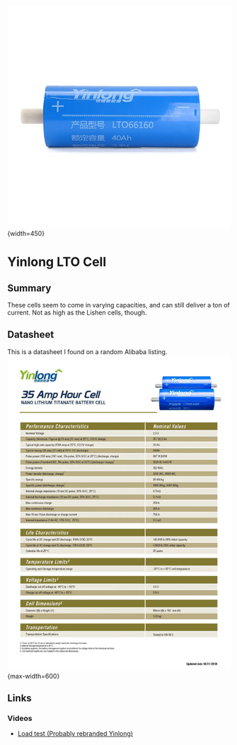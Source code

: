 ![Yinlong cell](./YinlongLTO.webp){width=450}

# Yinlong LTO Cell

## Summary
These cells seem to come in varying capacities, and can still deliver a ton of current. Not as high as the Lishen cells, though.

## Datasheet
This is a datasheet I found on a random Alibaba listing.
![Yinlong Datasheet](./Datasheet.png){max-width=600}

## Links

### Videos
 - [Load test (Probably rebranded Yinlong)](https://www.youtube.com/watch?v=X773lrAI3r0)